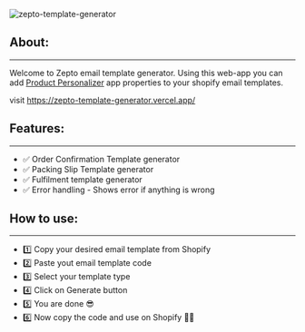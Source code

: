 ![zepto-template-generator][screenshot-url]

## About:

---

Welcome to Zepto email template generator. Using this web-app you can add [Product Personalizer][pplr] app properties to your shopify email templates.

visit https://zepto-template-generator.vercel.app/

## Features:

---

- ✅ Order Confirmation Template generator
- ✅ Packing Slip Template generator
- ✅ Fulfilment template generator
- ✅ Error handling - Shows error if anything is wrong

## How to use:

---

- 1️⃣ Copy your desired email template from Shopify
- 2️⃣ Paste yout email template code
- 3️⃣ Select your template type
- 4️⃣ Click on Generate button
- 5️⃣ You are done 😎
- 6️⃣ Now copy the code and use on Shopify 🤘🤘

[pplr]: https://www.productpersonalizer.com/
[screenshot-url]: https://cdn.shopify.com/s/files/1/0579/6197/1870/files/Capture.png?v=1628975188
